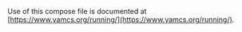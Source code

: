 Use of this compose file is documented at [https://www.yamcs.org/running/](https://www.yamcs.org/running/).
